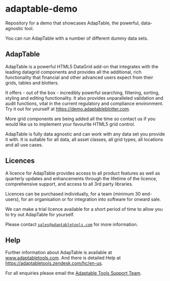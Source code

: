 # adaptable-demo

Repository for a demo that showcases AdapTable, the powerful, data-agnostic tool.

You can run AdapTable with a number of different dummy data sets.

## AdapTable

AdapTable is a powerful HTML5 DataGrid add-on that integrates with the leading datagrid components and provides all the additional, rich functionality that financial and other advanced users expect from their grids, tables and blotters.

It offers - out of the box - incredibly powerful searching, filtering, sorting, styling and editing functionality. It also provides unparalleled validation and audit functions, vital in the current regulatory and compliance environment. Try it out for yourself at https://demo.adaptableblotter.com.

More grid components are being added all the time so contact us if you would like us to implement your favourite HTML5 grid control.

AdapTable is fully data agnostic and can work with any data set you provide it with. It is suitable for all data, all asset classes, all grid types, all locations and all use cases.

## Licences

A licence for AdapTable provides access to all product features as well as quarterly updates and enhancements through the lifetime of the licence, comprehensive support, and access to all 3rd party libraries.

Licences can be purchased individually, for a team (minimum 30 end-users), for an organisation or for integration into software for onward sale.

We can make a trial licence available for a short period of time to allow you to try out AdapTable for yourself.

Please contact [`sales@adaptabletools.com`](mailto:sales@adaptabletools.com) for more information.

## Help

Further information about AdapTable is available at www.adaptabletools.com. And there is detailed Help at https://adaptabletools.zendesk.com/hc/en-us.

For all enquiries please email the [Adaptable Tools Support Team](mailto:support@adaptabletools.com).
